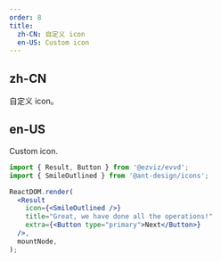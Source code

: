 ```yaml
---
order: 8
title:
  zh-CN: 自定义 icon
  en-US: Custom icon
---
```


## zh-CN

自定义 icon。

## en-US

Custom icon.

```jsx
import { Result, Button } from '@ezviz/evvd';
import { SmileOutlined } from '@ant-design/icons';

ReactDOM.render(
  <Result
    icon={<SmileOutlined />}
    title="Great, we have done all the operations!"
    extra={<Button type="primary">Next</Button>}
  />,
  mountNode,
);
```
